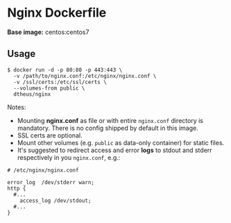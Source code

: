 # Nginx Dockerfile

**Base image:** centos:centos7

## Usage

    $ docker run -d -p 80:80 -p 443:443 \
      -v /path/to/nginx.conf:/etc/nginx/nginx.conf \
      -v /ssl/certs:/etc/ssl/certs \
      --volumes-from public \
      dtheus/nginx

Notes:
* Mounting **nginx.conf** as file or with entire `nginx.conf` directory
  is mandatory. There is no config shipped by default in this image.
* SSL certs are optional.
* Mount other volumes (e.g. `public` as data-only container) for static files.
* It's suggested to redirect access and error **logs** to stdout and stderr respectively
  in you `nginx.conf`, e.g.:

```nginx
# /etc/nginx/nginx.conf

error_log  /dev/stderr warn;
http {
  #...
    access_log /dev/stdout;
  #...
}
```
